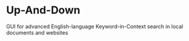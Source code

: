 # Up-And-Down
GUI for advanced English-language Keyword-in-Context search in local documents and websites

